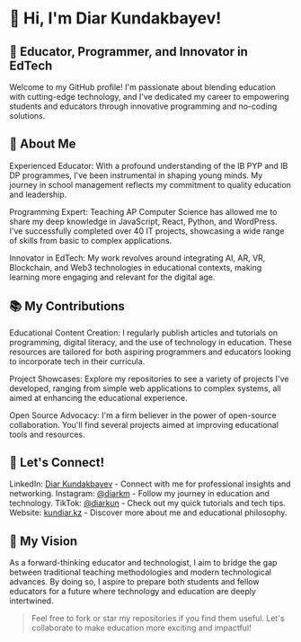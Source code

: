 

# 👋 Hi, I'm Diar Kundakbayev!

## 🚀 Educator, Programmer, and Innovator in EdTech

Welcome to my GitHub profile! I'm passionate about blending education with cutting-edge technology, and I've dedicated my career to empowering students and educators through innovative programming and no-coding solutions.

## 🌟 About Me

Experienced Educator: With a profound understanding of the IB PYP and IB DP programmes, I've been instrumental in shaping young minds. My journey in school management reflects my commitment to quality education and leadership.

Programming Expert: Teaching AP Computer Science has allowed me to share my deep knowledge in JavaScript, React, Python, and WordPress. I've successfully completed over 40 IT projects, showcasing a wide range of skills from basic to complex applications.

Innovator in EdTech: My work revolves around integrating AI, AR, VR, Blockchain, and Web3 technologies in educational contexts, making learning more engaging and relevant for the digital age.

## 📚 My Contributions

Educational Content Creation: I regularly publish articles and tutorials on programming, digital literacy, and the use of technology in education. These resources are tailored for both aspiring programmers and educators looking to incorporate tech in their curricula.

Project Showcases: Explore my repositories to see a variety of projects I've developed, ranging from simple web applications to complex systems, all aimed at enhancing the educational experience.

Open Source Advocacy: I'm a firm believer in the power of open-source collaboration. You'll find several projects aimed at improving educational tools and resources.

## 📢 Let's Connect!

LinkedIn: [Diar Kundakbayev](https://www.linkedin.com/in/diar-kundakbayev-9022181a1/) - Connect with me for professional insights and networking.
Instagram: [@diarkm](https://instagram.com/diarkm) - Follow my journey in education and technology.
TikTok: [@diarkun](https://www.tiktok.com/@diarkun?_t=8hRRC2GzA6I&_r=1) - Check out my quick tutorials and tech tips.
Website: [kundiar.kz](https://kundiar.kz/) - Discover more about me and educational philosophy.

## 🎯 My Vision

As a forward-thinking educator and technologist, I aim to bridge the gap between traditional teaching methodologies and modern technological advances. By doing so, I aspire to prepare both students and fellow educators for a future where technology and education are deeply intertwined.

> Feel free to fork or star my repositories if you find them useful.
> Let's collaborate to make education more exciting and impactful!

